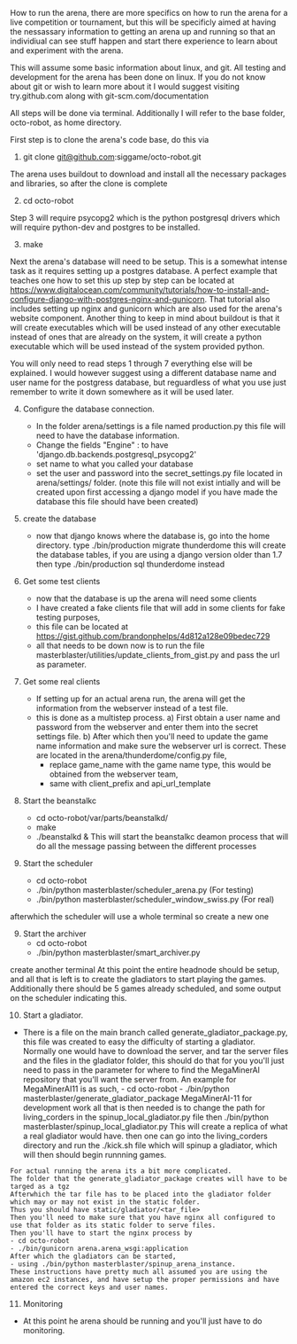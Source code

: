 
How to run the arena, there are more specifics on how to run the arena for a live competition or tournament, but this will be specificly aimed at having the nessassary information to getting an arena up and running so that an individiual can see stuff happen and start there experience to learn about and experiment with the arena. 

This will assume some basic information about linux, and git. 
All testing and development for the arena has been done on linux.
If you do not know about git or wish to learn more about it I would suggest visiting try.github.com along with git-scm.com/documentation

All steps will be done via terminal. Additionally I will refer to the base folder, octo-robot, as home directory.

First step is to clone the arena's code base, do this via

1) git clone git@github.com:siggame/octo-robot.git

The arena uses buildout to download and install all the necessary packages and libraries, so after the clone is complete 

2) cd octo-robot

Step 3 will require psycopg2 which is the python postgresql drivers which will require python-dev and postgres to be installed. 

3) make

Next the arena's database will need to be setup. This is a somewhat intense task as it requires setting up a postgres database. 
A perfect example that teaches one how to set this up step by step can be located at https://www.digitalocean.com/community/tutorials/how-to-install-and-configure-django-with-postgres-nginx-and-gunicorn. That tutorial also includes setting up nginx and gunicorn which are also used for the arena's website component. Another thing to keep in mind about buildout is that it will create executables which will be used instead of any other executable instead of ones that are already on the system, it will create a python executable which will be used instead of the system provided python. 

You will only need to read steps 1 through 7 everything else will be explained. I would however suggest using a different database name and user name for the postgress database, but reguardless of what you use just remember to write it down somewhere as it will be used later. 

4) Configure the database connection. 
   - In the folder arena/settings is a file named production.py this file will need to have the database information. 
   - Change the fields "Engine" : to have 'django.db.backends.postgresql_psycopg2'
   - set name to what you called your database
   - set the user and password into the secret_settings.py file located in arena/settings/ folder. (note this file will not exist intially and will be created upon first accessing a django model if you have made the database this file should have been created)

5) create the database
   - now that django knows where the database is, go into the home directory. 
   type ./bin/production migrate thunderdome
   this will create the database tables, if you are using a django version older than 1.7 then type ./bin/production sql thunderdome instead

6) Get some test clients
   - now that the database is up the arena will need some clients
   - I have created a fake clients file that will add in some clients for fake testing purposes, 
   - this file can be located at https://gist.github.com/brandonphelps/4d812a128e09bedec729
   - all that needs to be down now is to run the file masterblaster/utilities/update_clients_from_gist.py and pass the url as parameter. 
   

6) Get some real clients
   - If setting up for an actual arena run, the arena will get the information from the webserver instead of a test file. 
   - this is done as a multistep process. 
    a) First obtain a user name and password from the webserver and enter them into the secret settings file. 
    b) After which then you'll need to update the game name information and make sure the webserver url is correct. These are located in the arena/thunderdome/config.py file, 
       - replace game_name with the game name type, this would be obtained from the webserver team, 
       - same with client_prefix and api_url_template

7) Start the beanstalkc
   - cd octo-robot/var/parts/beanstalkd/
   - make
   - ./beanstalkd & 
   This will start the beanstalkc deamon process that will do all the message passing between the different processes


8) Start the scheduler 
   - cd octo-robot
   - ./bin/python masterblaster/scheduler_arena.py (For testing)
   - ./bin/python masterblaster/scheduler_window_swiss.py (For real)
   
afterwhich the scheduler will use a whole terminal so create a new one

9) Start the archiver
   - cd octo-robot
   - ./bin/python masterblaster/smart_archiver.py

create another terminal 
At this point the entire headnode should be setup, and all that is left is to create the gladiators to start playing the games. 
Additionally there should be 5 games already scheduled, and some output on the scheduler indicating this. 

10) Start a gladiator. 
   - There is a file on the main branch called generate_gladiator_package.py, this file was created to easy the difficulty of starting a gladiator. Normally one would have to download the server, and tar the server files and the files in the gladiator folder, this should do that for you you'll just need to pass in the parameter for where to find the MegaMinerAI repository that you'll want the server from. 
    An example for MegaMinerAI11 is as such, 
    - cd octo-robot
    - ./bin/python masterblaster/generate_gladiator_package MegaMinerAI-11
    for development work all that is then needed is to change the path for living_corders in the spinup_local_gladiator.py file
    then ./bin/python masterblaster/spinup_local_gladiator.py
    This will create a replica of what a real gladiator would have. 
    then one can go into the living_corders directory and run the ./kick.sh file which will spinup a gladiator, which will then should begin runnning games. 
    
    For actual running the arena its a bit more complicated. 
    The folder that the generate_gladiator_package creates will have to be targed as a tgz
    Afterwhich the tar file has to be placed into the gladiator folder which may or may not exist in the static folder.
    Thus you should have static/gladiator/<tar_file>
    Then you'll need to make sure that you have nginx all configured to use that folder as its static folder to serve files. 
    Then you'll have to start the nginx process by 
    - cd octo-robot
    - ./bin/gunicorn arena.arena_wsgi:application
    After which the gladiators can be started, 
    - using ./bin/python masterblaster/spinup_arena_instance. 
    These instructions have pretty much all assumed you are using the amazon ec2 instances, and have setup the proper permissions and have entered the correct keys and user names. 


11) Monitoring 
   - At this point he arena should be running and you'll just have to do monitoring. 
